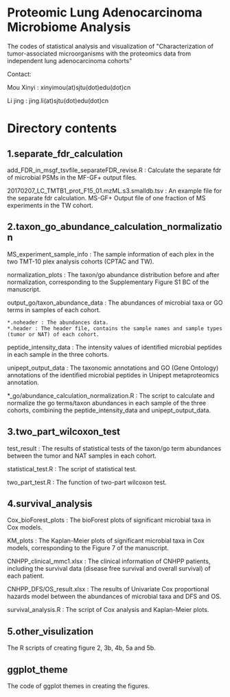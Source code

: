 # Proteomic Lung Adenocarcinoma Microbiome Analysis
The codes of statistical analysis and visualization of "Characterization of tumor-associated microorganisms with the proteomics data from independent lung adenocarcinoma cohorts"

Contact:

Mou Xinyi : xinyimou(at)sjtu(dot)edu(dot)cn

Li jing :  jing.li(at)sjtu(dot)edu(dot)cn

# Directory contents
## 1.separate_fdr_calculation
add_FDR_in_msgf_tsvfile_separateFDR_revise.R : Calculate the separate fdr of microbial PSMs in the MF-GF+ output files.

20170207_LC_TMTB1_prot_F15_01.mzML.s3.smalldb.tsv : An example file for the separate fdr calculation. MS-GF+ Output file of one fraction of MS experiments in the TW cohort. 

## 2.taxon_go_abundance_calculation_normalization
MS_experiment_sample_info : The sample information of each plex in the two TMT-10 plex analysis cohorts (CPTAC and TW).

normalization_plots : The taxon/go abundance distribution before and after normalization, corresponding to the Supplementary Figure S1 BC of the manuscript.

output_go/taxon_abundance_data : The abundances of microbial taxa or GO terms in samples of each cohort.
        
    *.noheader : The abundances data.
    *.header : The header file, contains the sample names and sample types (tumor or NAT) of each cohort.

peptide_intensity_data : The intensity values of identified microbial peptides in each sample in the three cohorts.

unipept_output_data : The taxonomic annotations and GO (Gene Ontology) annotations of the identified microbial peptides in Unipept metaproteomics annotation. 

*_go/abundance_calculation_normalization.R : The script to calculate and normalize the go terms/taxon abundances in each sample of the three cohorts, combining the peptide_intensity_data and unipept_output_data.

## 3.two_part_wilcoxon_test
test_result : The results of statistical tests of the taxon/go term abundances between the tumor and NAT samples in each cohort.

statistical_test.R : The script of statistical test. 

two_part_test.R : The function of two-part wilcoxon test.
## 4.survival_analysis
Cox_bioForest_plots : The bioForest plots of significant microbial taxa in Cox models.

KM_plots : The Kaplan-Meier plots of significant microbial taxa in Cox models, corresponding to the Figure 7 of the manuscript.


CNHPP_clinical_mmc1.xlsx : The clinical information of CNHPP patients, including the survival data (disease free survival and overall survival) of each patient.

CNHPP_DFS/OS_result.xlsx : The results of Univariate Cox proportional hazards model between the abundances of microbial taxa and DFS and OS.

survival_analysis.R : The script of Cox analysis and Kaplan-Meier plots.
## 5.other_visulization
The R scripts of creating figure 2, 3b, 4b, 5a and 5b.

## ggplot_theme
The code of ggplot themes in creating the figures.